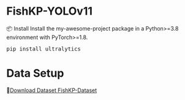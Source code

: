 # FishKP-YOLOv11
📦 Install
Install the my-awesome-project package in a Python>=3.8 environment with PyTorch>=1.8.
<pre>
pip install ultralytics
</pre>

# Data Setup
📁[Download Dataset FishKP-Dataset](https://drive.google.com/drive/folders/14G5qUpQH5qdSwMXRlEMci_c-Zf4z_bZS?usp=drive_link)
